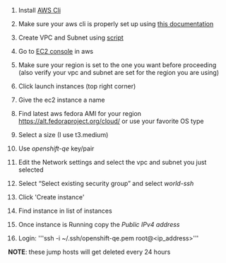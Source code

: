 1. Install [AWS Cli](https://docs.aws.amazon.com/cli/latest/userguide/getting-started-install.html)
2. Make sure your aws cli is properly set up using [this documentation](https://docs.aws.amazon.com/cli/latest/userguide/cli-configure-quickstart.html)
3. Create VPC and Subnet using [script](aws_create_jump_vpc.sh)
4. Go to [EC2 console](https://us-west-2.console.aws.amazon.com/ec2/v2/home?region=us-west-2#LaunchInstances) in aws
5. Make sure your region is set to the one you want before proceeding (also verify your vpc and subnet are set for the region you are using)
6. Click launch instances (top right corner)
7. Give the ec2 instance a name
8. Find latest aws fedora AMI for your region https://alt.fedoraproject.org/cloud/ or use your favorite OS type
9. Select a size (I use t3.medium)
10. Use *openshift-qe* key/pair
11. Edit the Network settings and select the vpc and subnet you just selected 
12. Select “Select existing security group” and select *world-ssh*
13. Click 'Create instance'
14. Find instance in list of instances 
15. Once instance is Running copy the *Public IPv4 address*

16. Login: 
'''ssh -i ~/.ssh/openshift-qe.pem root@<ip_address>'''

**NOTE**: these jump hosts will get deleted every 24 hours 